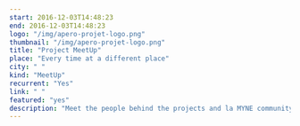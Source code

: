 ```yaml
---
start: 2016-12-03T14:48:23
end: 2016-12-03T14:48:23
logo: "/img/apero-projet-logo.png"
thumbnail: "/img/apero-projet-logo.png"
title: "Project MeetUp"
place: "Every time at a different place"
city: " "
kind: "MeetUp"
recurrent: "Yes"
link: " "
featured: "yes"
description: "Meet the people behind the projects and la MYNE community every 1st friday of the month usually at 6PM. An opportunity to get together around a drink, share and follow-up on the projects' progress."
---
```

